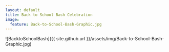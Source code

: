 ```yaml
---
layout: default
title: Back to School Bash Celebration
image:
  feature: Back-to-School-Bash-Graphic.jpg
---
```

![BacktoSchoolBash]({{ site.github.url }}/assets/img/Back-to-School-Bash-Graphic.jpg)

<div id="fd-form-64f36fd69f3274e73d0b450f"></div>
<script>
  window.fd('form', {
    formId: '64f36fd69f3274e73d0b450f',
    containerEl: '#fd-form-64f36fd69f3274e73d0b450f'
  });
</script>